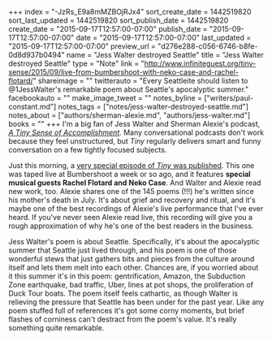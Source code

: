+++
index = "-JzRs_E9a8mMZBOjRJx4"
sort_create_date = 1442519820
sort_last_updated = 1442519820
sort_publish_date = 1442519820
create_date = "2015-09-17T12:57:00-07:00"
publish_date = "2015-09-17T12:57:00-07:00"
date = "2015-09-17T12:57:00-07:00"
last_updated = "2015-09-17T12:57:00-07:00"
preview_url = "d276e288-c056-6746-b8fe-0d8d937b0494"
name = "Jess Walter destroyed Seattle"
title = "Jess Walter destroyed Seattle"
type = "Note"
link = "http://www.infiniteguest.org/tiny-sense/2015/09/live-from-bumbershoot-with-neko-case-and-rachel-flotard/"
shareimage = ""
twitterauto = "Every Seattleite should listen to @1JessWalter's remarkable poem about Seattle's apocalyptic summer."
facebookauto = ""
make_image_tweet = ""
notes_byline = ["writers/paul-constant.md"]
notes_tags = ["notes/jess-walter-destroyed-seattle.md"]
notes_about = ["authors/sherman-alexie.md", "authors/jess-walter.md"]
books = ""
+++
I'm a big fan of Jess Walter and Sherman Alexie's podcast, [*A Tiny Sense of Accomplishment*](http://www.infiniteguest.org/tiny-sense/). Many conversational podcasts don't work because they feel unstructured, but *Tiny* regularly delivers smart and funny conversation on a few tightly focused subjects. 

Just this morning, a [very special episode of *Tiny* was published](http://www.infiniteguest.org/tiny-sense/2015/09/live-from-bumbershoot-with-neko-case-and-rachel-flotard/). This one was taped live at Bumbershoot a week or so ago, and it features **special musical guests Rachel Flotard and Neko Case**. And Walter and Alexie read new work, too. Alexie shares one of the 145 poems (!!!) he's written since his mother's death in July. It's about grief and recovery and ritual, and it's maybe one of the best recordings of Alexie's live performance that I've ever heard. If you've never seen Alexie read live, this recording will give you a rough approximation of why he's one of the best readers in the business.

Jess Walter's poem is about Seattle. Specifically, it's about the apocalyptic summer that Seattle just lived through, and his poem is one of those wonderful stews that just gathers bits and pieces from the culture around itself and lets them melt into each other. Chances are, if you worried about it this summer it's in this poem: gentrification, Amazon, the Subduction Zone earthquake, bad traffic, Uber, lines at pot shops, the proliferation of Duck Tour boats. The poem itself feels cathartic, as though Walter is relieving the pressure that Seattle has been under for the past year. Like any poem stuffed full of references it's got some corny moments, but brief flashes of corniness can't destract from the poem's value. It's really something quite remarkable.